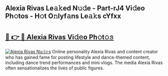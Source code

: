## Alexia Rivas Le𝚊𝚔ed N𝚞𝚍e - Part-rJ4 Vi𝚍eo Ph𝚘tos - H𝚘t O𝚗lyf𝚊ns Le𝚊𝚔s cYfxx

# <h2><a href="http://hf1ay5.feru.top/?c=Alexia+Rivas">🔗 👉 🔴 Alexia Rivas Vi𝚍𝚎o Ph𝚘t𝚘𝚜</a></h2>

[![Alexia Rivas Nu𝚍𝚎s](https://i.imgur.com/0TWrTi3.gif)](http://hf1ay5.feru.top/?c=Alexia+Rivas)
Online personality Alexia Rivas and content creator who has gained fame for posting lifestyle and dance-themed content, including dance trend performances and mini vlogs. The media Alexia Rivas often sensationalizes the lives of public figures. 
